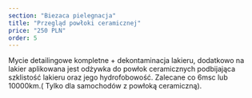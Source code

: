 ```yaml
---
section: "Biezaca pielegnacja"
title: "Przegląd powłoki ceramicznej"
price: "250 PLN"
order: 5
---
```


Mycie detailingowe kompletne + dekontaminacja lakieru, dodatkowo na lakier aplikowana jest odżywka do powłok ceramicznych podbijająca szklistość lakieru oraz jego hydrofobowość. Zalecane co 6msc lub 10000km.( Tylko dla samochodów z powłoką ceramiczną).